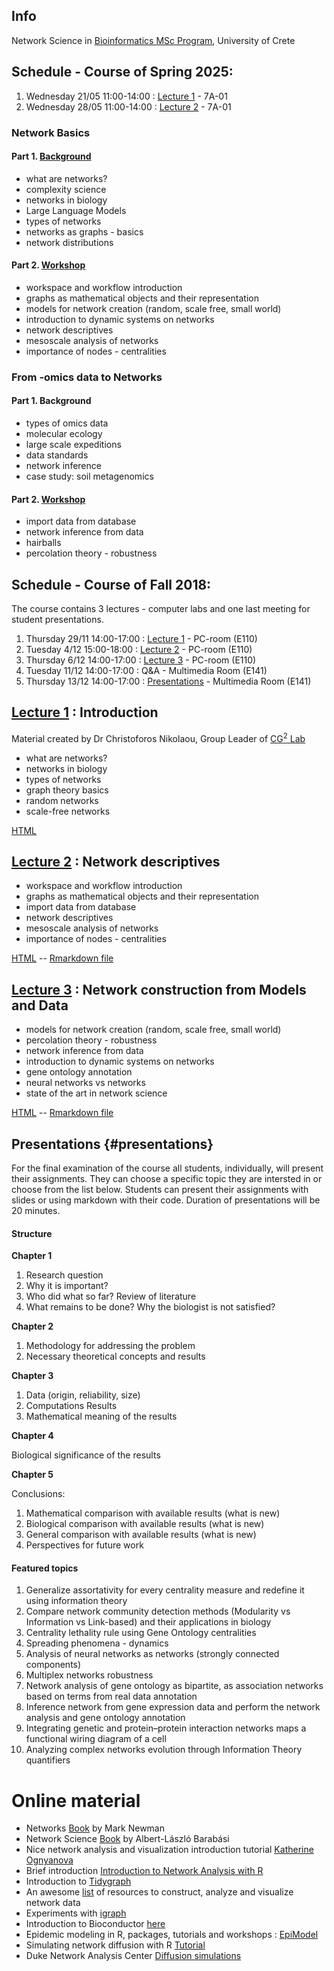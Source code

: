## Info

Network Science in [Bioinformatics MSc Program](https://bioinfo-grad.gr), University of Crete

## Schedule - Course of Spring 2025:

1. Wednesday 21/05 11:00-14:00 : [Lecture 1](workshop_1.html) - 7Α-01
2. Wednesday 28/05 11:00-14:00 : [Lecture 2](workshop_2.html) - 7Α-01

###  Network Basics

#### Part 1. [Background](workshop_1.html)
* what are networks?
* complexity science
* networks in biology
* Large Language Models
* types of networks
* networks as graphs - basics
* network distributions

#### Part 2. [Workshop](workshop_1.html)

* workspace and workflow introduction
* graphs as mathematical objects and their representation
* models for network creation (random, scale free, small world)
* introduction to dynamic systems on networks
* network descriptives
* mesoscale analysis of networks
* importance of nodes - centralities

### From -omics data to Networks

#### Part 1. Background

* types of omics data
* molecular ecology
* large scale expeditions
* data standards
* network inference
* case study: soil metagenomics

#### Part 2. [Workshop](workshop_2.html)

* import data from database
* network inference from data
* hairballs
* percolation theory - robustness

## Schedule - Course of Fall 2018:

The course contains 3 lectures - computer labs and one last meeting for student presentations.

1. Thursday 29/11 14:00-17:00 : [Lecture 1](workshop_0.html) - PC-room (E110)
2. Tuesday 4/12 15:00-18:00 : [Lecture 2](workshop_1.html) - PC-room (E110)
3. Thursday 6/12 14:00-17:00 : [Lecture 3](workshop_2.html) - PC-room (E110)
4. Tuesday 11/12 14:00-17:00 : Q&A - Multimedia Room (E141)
5. Thursday 13/12 14:00-17:00 : [Presentations](#presentations) - Multimedia Room (E141)

## [Lecture 1](workshop_0.html) : Introduction
Material created by Dr Christoforos Nikolaou, Group Leader of [CG<sup>2</sup> Lab](http://computational-genomics.weebly.com)

* what are networks?
* networks in biology
* types of networks
* graph theory basics
* random networks
* scale-free networks

[HTML](workshop_0.html)

## [Lecture 2](workshop_1.html) : Network descriptives

* workspace and workflow introduction
* graphs as mathematical objects and their representation
* import data from database
* network descriptives
* mesoscale analysis of networks
* importance of nodes - centralities

[HTML](workshop_1.html) -- [Rmarkdown file](workshop_1.Rmd)

## [Lecture 3](workshop_2.html) : Network construction from Models and Data

* models for network creation (random, scale free, small world)
* percolation theory - robustness
* network inference from data
* introduction to dynamic systems on networks
* gene ontology annotation
* neural networks vs networks
* state of the art in network science

[HTML](workshop_2.html) -- [Rmarkdown file](workshop_2.Rmd)

## Presentations {#presentations}

For the final examination of the course all students, individually, will present their assignments. They can choose a specific topic they are intersted in or choose from the list below. Students can present their assignments with slides or using markdown with their code. Duration of presentations will be 20 minutes.

#### Structure

**Chapter 1** 

1. Research question
2. Why it is important?
3. Who did what so far?  Review of literature
4. What remains to be done? Why the biologist is not satisfied?

**Chapter 2**

1. Methodology for addressing the problem
2. Necessary theoretical concepts and results

**Chapter 3**

1. Data (origin, reliability, size)
2. Computations Results 
3. Mathematical meaning of the results 

**Chapter 4**

Biological significance of the results 

**Chapter 5**

Conclusions:

1. Mathematical comparison with available results (what is new)
2. Biological comparison with available results (what is new)
3. General comparison with available results (what is new)
4. Perspectives for future work 


#### Featured topics 

1. Generalize assortativity for every centrality measure and redefine it using information theory
2. Compare network community detection methods (Modularity vs Information vs Link-based) and their applications in biology
3. Centrality lethality rule using Gene Ontology centralities
4. Spreading phenomena - dynamics
5. Analysis of neural networks as networks (strongly connected components)
6. Multiplex networks robustness
7. Network analysis of gene ontology as bipartite, as association networks based on terms from real data annotation
8. Inference network from gene expression data and perform the network analysis and gene ontology annotation
9. Integrating genetic and protein–protein interaction networks maps a functional wiring diagram of a cell
10. Analyzing complex networks evolution through Information Theory quantifiers


# Online material

* Networks [Book](https://global.oup.com/academic/product/networks-9780198805090?cc=gr&lang=en&) by Mark Newman
* Network Science [Book](http://networksciencebook.com) by Albert-László Barabási
* Nice network analysis and visualization introduction tutorial [Katherine Ognyanova](http://kateto.net/network-visualization)
* Brief introduction [Introduction to Network Analysis with R](https://www.jessesadler.com/post/network-analysis-with-r/)
* Introduction to [Tidygraph](https://www.data-imaginist.com/2017/introducing-tidygraph/)
* An awesome [list](https://github.com/briatte/awesome-network-analysis) of resources to construct, analyze and visualize network data
* Experiments with [igraph](https://www.r-bloggers.com/experiments-with-igraph/)
* Introduction to Bioconductor [here](https://bioconductor.github.io/BiocWorkshops/introduction-to-bioconductor-annotation-resources.html)
* Epidemic modeling in R, packages, tutorials and workshops : [EpiModel](http://www.epimodel.org/tut.html)
* Simulating network diffusion with R [Tutorial](https://chengjunwang.com/post/en/2014-03-09-simulate-network-diffusion-with-r/)
* Duke Network Analysis Center [Diffusion simulations](https://dnac.ssri.duke.edu/r-labs/2017/04_diffusion_simulations.php)

  
